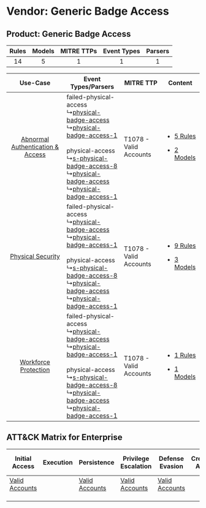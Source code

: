 Vendor: Generic Badge Access
============================
Product: Generic Badge Access
-----------------------------
| Rules | Models | MITRE TTPs | Event Types | Parsers |
|:-----:|:------:|:----------:|:-----------:|:-------:|
|  14   |   5    |     1      |      1      |    1    |

|    Use-Case    | Event Types/Parsers    | MITRE TTP    | Content    |
|:----:| ---- | ---- | ---- |
| [Abnormal Authentication & Access](../../../UseCases/uc_abnormal_authentication_&_access.md) |  failed-physical-access<br> ↳[physical-badge-access](Ps/pC_physicalbadgeaccess.md)<br> ↳[physical-badge-access-1](Ps/pC_physicalbadgeaccess1.md)<br><br> physical-access<br> ↳[s-physical-badge-access-8](Ps/pC_sphysicalbadgeaccess8.md)<br> ↳[physical-badge-access](Ps/pC_physicalbadgeaccess.md)<br> ↳[physical-badge-access-1](Ps/pC_physicalbadgeaccess1.md)<br> | T1078 - Valid Accounts<br> | [<ul><li>5 Rules</li></ul><ul><li>2 Models</li></ul>](RM/r_m_generic_badge_access_generic_badge_access_Abnormal_Authentication_&_Access.md) |
|    [Physical Security](../../../UseCases/uc_physical_security.md)    |  failed-physical-access<br> ↳[physical-badge-access](Ps/pC_physicalbadgeaccess.md)<br> ↳[physical-badge-access-1](Ps/pC_physicalbadgeaccess1.md)<br><br> physical-access<br> ↳[s-physical-badge-access-8](Ps/pC_sphysicalbadgeaccess8.md)<br> ↳[physical-badge-access](Ps/pC_physicalbadgeaccess.md)<br> ↳[physical-badge-access-1](Ps/pC_physicalbadgeaccess1.md)<br> | T1078 - Valid Accounts<br> | [<ul><li>9 Rules</li></ul><ul><li>3 Models</li></ul>](RM/r_m_generic_badge_access_generic_badge_access_Physical_Security.md)    |
|    [Workforce Protection](../../../UseCases/uc_workforce_protection.md)    |  failed-physical-access<br> ↳[physical-badge-access](Ps/pC_physicalbadgeaccess.md)<br> ↳[physical-badge-access-1](Ps/pC_physicalbadgeaccess1.md)<br><br> physical-access<br> ↳[s-physical-badge-access-8](Ps/pC_sphysicalbadgeaccess8.md)<br> ↳[physical-badge-access](Ps/pC_physicalbadgeaccess.md)<br> ↳[physical-badge-access-1](Ps/pC_physicalbadgeaccess1.md)<br> | T1078 - Valid Accounts<br> | [<ul><li>1 Rules</li></ul><ul><li>1 Models</li></ul>](RM/r_m_generic_badge_access_generic_badge_access_Workforce_Protection.md)    |

ATT&CK Matrix for Enterprise
----------------------------
| Initial Access                                                      | Execution | Persistence                                                         | Privilege Escalation                                                | Defense Evasion                                                     | Credential Access | Discovery | Lateral Movement | Collection | Command and Control | Exfiltration | Impact |
| ------------------------------------------------------------------- | --------- | ------------------------------------------------------------------- | ------------------------------------------------------------------- | ------------------------------------------------------------------- | ----------------- | --------- | ---------------- | ---------- | ------------------- | ------------ | ------ |
| [Valid Accounts](https://attack.mitre.org/techniques/T1078)<br><br> |           | [Valid Accounts](https://attack.mitre.org/techniques/T1078)<br><br> | [Valid Accounts](https://attack.mitre.org/techniques/T1078)<br><br> | [Valid Accounts](https://attack.mitre.org/techniques/T1078)<br><br> |                   |           |                  |            |                     |              |        |